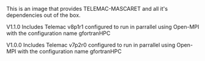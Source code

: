 This is an image that provides TELEMAC-MASCARET and all it's dependencies out of the box.

V1.1.0
Includes Telemac v8p1r1 configured to run in parrallel using Open-MPI with the configuration name gfortranHPC

V1.0.0
Includes Telemac v7p2r0 configured to run in parrallel using Open-MPI with the configuration name gfortranHPC

